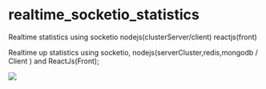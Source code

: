 # realtime_socketio_statistics
Realtime statistics using socketio nodejs(clusterServer/client) reactjs(front)

Realtime up statistics using socketio, nodejs(serverCluster,redis,mongodb / Client ) and ReactJs(Front);

<img src="https://user-images.githubusercontent.com/7695045/82625597-f633c900-9bbb-11ea-9b92-825361487c86.png" />
